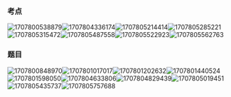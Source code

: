 ### 考点

![1707800538879](image/08系统架构设计/1707800538879.png)![1707804336174](image/08系统架构设计/1707804336174.png)![1707805214414](image/08系统架构设计/1707805214414.png)![1707805285221](image/08系统架构设计/1707805285221.png)![1707805315472](image/08系统架构设计/1707805315472.png)![1707805487558](image/08系统架构设计/1707805487558.png)![1707805522923](image/08系统架构设计/1707805522923.png)![1707805562763](image/08系统架构设计/1707805562763.png)


### 题目

![1707800848970](image/08系统架构设计/1707800848970.png)![1707801017017](image/08系统架构设计/1707801017017.png)![1707801202632](image/08系统架构设计/1707801202632.png)![1707801440524](image/08系统架构设计/1707801440524.png)![1707801598050](image/08系统架构设计/1707801598050.png)![1707804633806](image/08系统架构设计/1707804633806.png)![1707804829439](image/08系统架构设计/1707804829439.png)![1707805019451](image/08系统架构设计/1707805019451.png)![1707805435737](image/08系统架构设计/1707805435737.png)![1707805757688](image/08系统架构设计/1707805757688.png)
